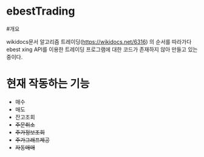# ebestTrading

#개요

 wikidocs문서 알고리즘 트레이딩(https://wikidocs.net/6316) 의 순서를 따라가다
ebest xing API를 이용한 트레이딩 프로그램에 대한 코드가 존재하지 않아 만들고 있는 중이다.


# 현재 작동하는 기능

- 매수
- 매도
- 잔고조회
- ~~주문취소~~
- ~~주가정보조회~~
- ~~주가그래프제공~~
- ~~자동매매~~
